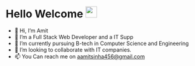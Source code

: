 # Hello Welcome <img src="https://raw.githubusercontent.com/MartinHeinz/MartinHeinz/master/wave.gif" width="30px">
- 👋 Hi, I’m Amit
- 👀 I’m a Full Stack Web Developer and a IT Supp
- 🌱 I’m currently pursuing B-tech in Computer Science and Engineering
- 💞️ I’m looking to collaborate with IT companies.
- 📫 You Can reach me on aamitsinha456@gmail.com

<!---
amitsinha07/amitsinha07 is a ✨ special ✨ repository because its `README.md` (this file) appears on your GitHub profile.
You can click the Preview link to take a look at your changes.
--->
